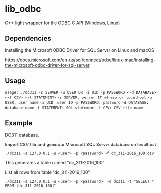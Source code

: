 # lib_odbc
C++ light wrapper for the ODBC C API (Windows, Linux)



Dependencies
---
Installing the Microsoft ODBC Driver for SQL Server on Linux and macOS

https://docs.microsoft.com/en-us/sql/connect/odbc/linux-mac/installing-the-microsoft-odbc-driver-for-sql-server

Usage
---

`usage: ./dc311 -s SERVER -u USER OR -i UID -p PASSWORD <-d DATABASE> <-f CSV> <-t STATEMENT>`
`-s SERVER: server IP adress or localhost`
`-u USER: user name`
`-i UID: user ID`
`-p PASSWORD: password`
`-d DATABASE: database name`
`-t STATEMENT: SQL statement`
`-f CSV: CSV file name`

Example
----
DC311 database. 

Import CSV file and generate Microsoft SQL Server database on localhost

`./dc311 -s 127.0.0.1 -u <user> -p <password> -f dc_311-2016_100.csv`

This generates a table named "dc_311-2016_100" 

List all rows from table "dc_311-2016_100" 

`./dc311 -s 127.0.0.1 -u <user> -p <password>  -d dc311 -t "SELECT * FROM [dc_311-2016_100]"`





